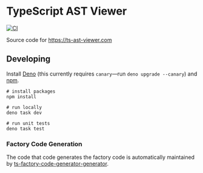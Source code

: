 ﻿# TypeScript AST Viewer

[![CI](https://github.com/dsherret/ts-ast-viewer/workflows/CI/badge.svg)](https://github.com/dsherret/ts-ast-viewer/actions?query=workflow%3ACI)

Source code for https://ts-ast-viewer.com

## Developing

Install [Deno](https://deno.com) (this currently requires `canary`—run `deno upgrade --canary`) and [npm](https://docs.npmjs.com/downloading-and-installing-node-js-and-npm).

```
# install packages
npm install

# run locally
deno task dev

# run unit tests
deno task test
```

### Factory Code Generation

The code that code generates the factory code is automatically maintained by [ts-factory-code-generator-generator](https://github.com/dsherret/ts-factory-code-generator-generator/).
